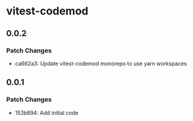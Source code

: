 # vitest-codemod

## 0.0.2

### Patch Changes

- ca662a3: Update vitest-codemod monorepo to use yarn workspaces

## 0.0.1

### Patch Changes

- 153b894: Add initial code
